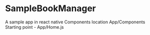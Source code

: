 # SampleBookManager
A sample app in react native
Components location
App/Components
Starting point - App/Home.js
